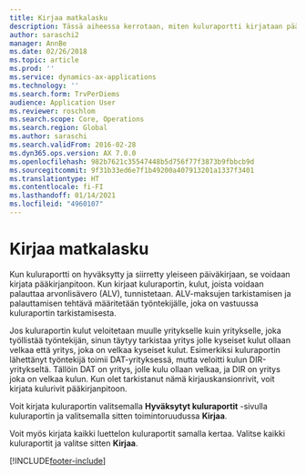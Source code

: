 ```yaml
---
title: Kirjaa matkalasku
description: Tässä aiheessa kerrotaan, miten kuluraportti kirjataan pääkirjanpitoon.
author: saraschi2
manager: AnnBe
ms.date: 02/26/2018
ms.topic: article
ms.prod: ''
ms.service: dynamics-ax-applications
ms.technology: ''
ms.search.form: TrvPerDiems
audience: Application User
ms.reviewer: roschlom
ms.search.scope: Core, Operations
ms.search.region: Global
ms.author: saraschi
ms.search.validFrom: 2016-02-28
ms.dyn365.ops.version: AX 7.0.0
ms.openlocfilehash: 982b7621c35547448b5d756f77f3873b9fbbcb9d
ms.sourcegitcommit: 9f31b33ed6e7f1b49200a407913201a1337f3401
ms.translationtype: HT
ms.contentlocale: fi-FI
ms.lasthandoff: 01/14/2021
ms.locfileid: "4960107"
---
```

# <a name="post-an-expense-report"></a>Kirjaa matkalasku

Kun kuluraportti on hyväksytty ja siirretty yleiseen päiväkirjaan, se voidaan kirjata pääkirjanpitoon. Kun kirjaat kuluraportin, kulut, joista voidaan palauttaa arvonlisävero (ALV), tunnistetaan. ALV-maksujen tarkistamisen ja palauttamisen tehtävä määritetään työntekijälle, joka on vastuussa kuluraportin tarkistamisesta.

Jos kuluraportin kulut veloitetaan muulle yritykselle kuin yritykselle, joka työllistää työntekijän, sinun täytyy tarkistaa yritys jolle kyseiset kulut ollaan velkaa että yritys, joka on velkaa kyseiset kulut. Esimerkiksi kuluraportin lähettänyt työntekijä toimii DAT-yrityksessä, mutta veloitti kulun DIR-yritykseltä. Tällöin DAT on yritys, jolle kulu ollaan velkaa, ja DIR on yritys joka on velkaa kulun. Kun olet tarkistanut nämä kirjauskansionrivit, voit kirjata kulurivit pääkirjanpitoon.

Voit kirjata kuluraportin valitsemalla **Hyväksytyt kuluraportit** -sivulla kuluraportin ja valitsemalla sitten toimintoruudussa **Kirjaa**.

Voit myös kirjata kaikki luettelon kuluraportit samalla kertaa. Valitse kaikki kuluraportit ja valitse sitten **Kirjaa**.


[!INCLUDE[footer-include](../includes/footer-banner.md)]